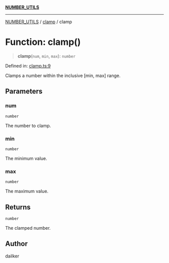 [**NUMBER_UTILS**](../../README.md)

***

[NUMBER_UTILS](../../README.md) / [clamp](../README.md) / clamp

# Function: clamp()

> **clamp**(`num`, `min`, `max`): `number`

Defined in: [clamp.ts:9](https://github.com/dailker/everyutil/blob/a38b917744ea3f7e26fe7f9c999b904bd0535dcb/src/number/clamp.ts#L9)

Clamps a number within the inclusive [min, max] range.

## Parameters

### num

`number`

The number to clamp.

### min

`number`

The minimum value.

### max

`number`

The maximum value.

## Returns

`number`

The clamped number.

## Author

dailker

